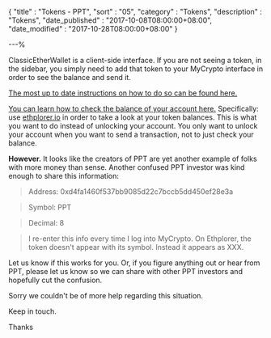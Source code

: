 {
"title"       : "Tokens - PPT",
"sort"        : "05",
"category"    : "Tokens",
"description" : "Tokens",
"date_published" : "2017-10-08T08:00:00+08:00",
"date_modified"  : "2017-10-28T08:00:00+08:00"
}

---%


ClassicEtherWallet is a client-side interface. If you are not seeing a token, in the sidebar, you simply need to add that token to your MyCrypto interface in order to see the balance and send it.

[The most up to date instructions on how to do so can be found here.](https://support.ethereumcommonwealth.io/send/adding-new-token-and-sending-custom-tokens.html)

[You can learn how to check the balance of your account here.](https://support.ethereumcommonwealth.io/getting-started/checking-balance-of-my-account.html) Specifically: use [ethplorer.io](https://ethplorer.io/) in order to take a look at your token balances. This is what you want to do instead of unlocking your account. You only want to unlock your account when you want to send a transaction, not to just check your balance.

**However.** It looks like the creators of PPT are yet another example of folks with more money than sense. Another confused PPT investor was kind enough to share this information:

> Address: 0xd4fa1460f537bb9085d22c7bccb5dd450ef28e3a

> Symbol: PPT

> Decimal: 8

> I re-enter this info every time I log into MyCrypto. On Ethplorer, the token doesn't appear with its symbol. Instead it appears as XXX.

Let us know if this works for you. Or, if you figure anything out or hear from PPT, please let us know so we can share with other PPT investors and hopefully cut the confusion.

Sorry we couldn't be of more help regarding this situation.

Keep in touch.

Thanks
